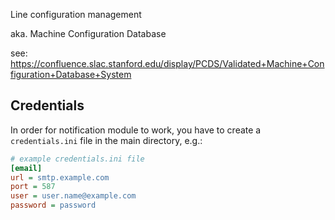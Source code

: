 Line configuration management

aka. Machine Configuration Database

see: https://confluence.slac.stanford.edu/display/PCDS/Validated+Machine+Configuration+Database+System 


## Credentials

In order for notification module to work, you have to create a `credentials.ini`
file in the main directory, e.g.:

```ini
# example credentials.ini file
[email]
url = smtp.example.com
port = 587
user = user.name@example.com
password = password
```